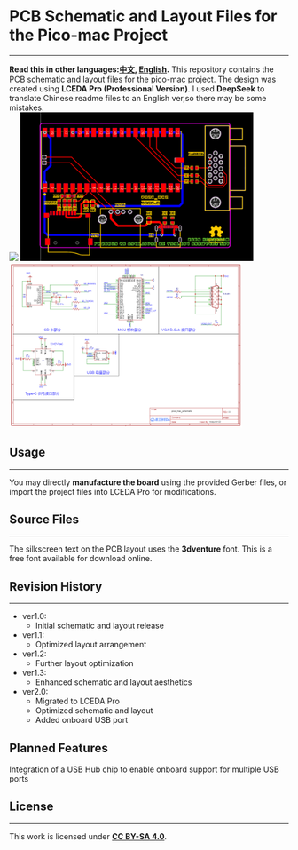 # PCB Schematic and Layout Files for the Pico-mac Project  
---------------------------------  
**Read this in other languages:[中文](README_zh.md), [English](README.md).**
This repository contains the PCB schematic and layout files for the pico-mac project. The design was created using **LCEDA Pro (Professional Version)**. I used **DeepSeek** to translate Chinese readme files to an English ver,so there may be some mistakes.    
<img src = "https://github.com/MoePunchQWQ/PCB-pico-mac/raw/main/img/pico_mac_v2.0.jpg" width = "420px">
<img src = "https://github.com/MoePunchQWQ/PCB-pico-mac/raw/main/img/layout.png" width = "420px">     
<img src = "https://github.com/MoePunchQWQ/PCB-pico-mac/raw/main/img/schematic.png" width = "420px">      

## Usage  
---------------------------------  
You may directly **manufacture the board** using the provided Gerber files, or import the project files into LCEDA Pro for modifications.  

## Source Files  
---------------------------------  
The silkscreen text on the PCB layout uses the **3dventure** font. This is a free font available for download online.  

## Revision History  
---------------------------------  
* ver1.0:  
   - Initial schematic and layout release  
* ver1.1:  
   - Optimized layout arrangement  
* ver1.2:  
   - Further layout optimization  
* ver1.3:  
   - Enhanced schematic and layout aesthetics  
* ver2.0:  
   - Migrated to LCEDA Pro  
   - Optimized schematic and layout  
   - Added onboard USB port  

## Planned Features  
Integration of a USB Hub chip to enable onboard support for multiple USB ports  

## License  
---------------------------------  
This work is licensed under [**CC BY-SA 4.0**](https://creativecommons.org/licenses/by-sa/4.0/).  
